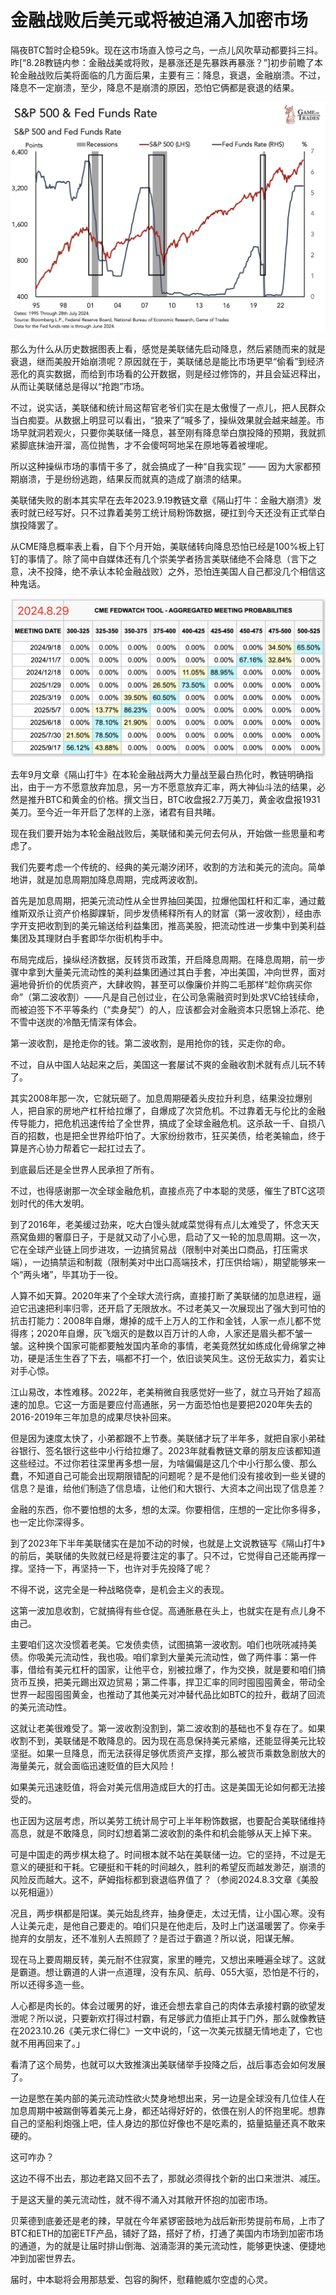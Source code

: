 # 金融战败后美元或将被迫涌入加密市场

隔夜BTC暂时企稳59k。现在这市场直入惊弓之鸟，一点儿风吹草动都要抖三抖。昨[“8.28教链内参：金融战美或将败，是暴涨还是先暴跌再暴涨？”]初步前瞻了本轮金融战败后美将面临的几方面后果，主要有三：降息，衰退，金融崩溃。不过，降息不一定崩溃，至少，降息不是崩溃的原因，恐怕它俩都是衰退的结果。

![](2024-08-29-A01.jpeg)

那么为什么从历史数据图表上看，感觉是美联储先启动降息，然后紧随而来的就是衰退，继而美股开始崩溃呢？原因就在于，美联储总是能比市场更早“偷看”到经济恶化的真实数据，而给到市场看的公开数据，则是经过修饰的，并且会延迟释出，从而让美联储总是得以“抢跑”市场。

不过，说实话，美联储和统计局这帮官老爷们实在是太傲慢了一点儿，把人民群众当白痴耍。从数据上明显可以看出，“狼来了”喊多了，操纵效果就会越来越差。市场早就洞若观火，只要你美联储一降息，甚至刚有降息举白旗投降的预期，我就抓紧脚底抹油开溜，高位抛售，才不会傻呵呵地呆在原地等着被埋呢。

所以这种操纵市场的事情干多了，就会搞成了一种“自我实现” —— 因为大家都预期崩溃，于是纷纷逃跑，结果反而就真的造成了崩溃的结果。

美联储失败的剧本其实早在去年2023.9.19教链文章《隔山打牛：金融大崩溃》发表时就已经写好。只不过靠着美劳工统计局粉饰数据，硬扛到今天还没有正式举白旗投降罢了。

从CME降息概率表上看，自下个月开始，美联储转向降息恐怕已经是100%板上钉钉的事情了。除了简中自媒体还有几个崇美学者扬言美联储绝不会降息（言下之意，决不投降，绝不承认本轮金融战败）之外，恐怕连美国人自己都没几个相信这种鬼话。

![](2024-08-29-A02.png)

去年9月文章《隔山打牛》在本轮金融战两大力量战至最白热化时，教链明确指出，由于一方不愿意放弃加息，另一方不愿意放弃汇率，两大神仙斗法的结果，必然是推升BTC和黄金的价格。撰文当日，BTC收盘报2.7万美刀，黄金收盘报1931美刀。至今近一年开启了怎样的上涨，诸君有目共睹。

现在我们要开始为本轮金融战败后，美联储和美元何去何从，开始做一些思量和考虑了。

我们先要考虑一个传统的、经典的美元潮汐闭环，收割的方法和美元的流向。简单地讲，就是加息周期加降息周期，完成两波收割。

首先是加息周期，把美元流动性从全世界抽回美国，拉爆他国杠杆和汇率，通过戴维斯双杀让资产价格脚踝斩，同步发债稀释所有人的财富（第一波收割），经由赤字开支把收割到的美元输送给利益集团，推高美股，把流动性进一步集中到美利益集团及其理财白手套即华尔街机构手中。

布局完成后，操纵经济数据，反转货币政策，开启降息周期。在降息周期，前一步骤中拿到大量美元流动性的美利益集团通过其白手套，冲出美国，冲向世界，面对遍地骨折价的优质资产，大肆收购，甚至可以像廉价并购二毛那样“趁你病买你命”（第二波收割）——凡是自己创过业，在公司急需融资时到处求VC给钱续命，而被迫签下不平等条约（“卖身契”）的人，应该都会对金融资本只愿锦上添花、绝不雪中送炭的冷酷无情深有体会。

第一波收割，是抢走你的钱。第二波收割，是用抢你的钱，买走你的命。

不过，自从中国人站起来之后，美国这一套屡试不爽的金融收割术就有点儿玩不转了。

其实2008年那一次，它就玩砸了。加息周期硬着头皮拉升利息，结果没拉爆别人，把自家的房地产杠杆给拉爆了，自爆成了次贷危机。不过靠着无与伦比的金融传导能力，把危机迅速传给了全世界，搞成了全球金融危机。这杀敌一千、自损八百的招数，也是把全世界给吓怕了。大家纷纷救市，狂买美债，给老美输血，终于算是齐心协力帮着它一起扛过去了。

到底最后还是全世界人民承担了所有。

不过，也得感谢那一次全球金融危机，直接点亮了中本聪的灵感，催生了BTC这项划时代的伟大发明。

到了2016年，老美缓过劲来，吃大白馒头就咸菜觉得有点儿太难受了，怀念天天燕窝鱼翅的奢靡日子，于是就又动了小心思，启动了又一轮的加息周期。这一次，它在全球产业链上同步进攻，一边搞贸易战（限制中对美出口商品，打压需求端），一边搞禁运和制裁（限制美对中出口高端技术，打压供给端），期望能够来一个“两头堵”，毕其功于一役。

人算不如天算。2020年来了个全球大流行病，直接打断了美联储的加息进程，逼迫它迅速把利率归零，还开启了无限放水。不过老美又一次展现出了强大到可怕的抗击打能力：2008年自爆，爆掉的成千上万人的工作和金钱，人家一点儿都不觉得疼；2020年自爆，灰飞烟灭的是数以百万计的人命，人家还是眉头都不皱一皱。这种换个国家可能都要触发国内革命的事情，老美竟然犹如练成化骨绵掌之神功，硬是活生生吞了下去，嗝都不打一个，依旧谈笑风生。这份无敌实力，着实让对手心惊。

江山易改，本性难移。2022年，老美稍微自我感觉好一些了，就立马开始了超高速的加息。它这一方面是要应付高通胀，另一方面恐怕也是要把2020年失去的2016-2019年三年加息的成果尽快补回来。

但是因为速度太快了，小弟都跟不上节奏。美联储才玩了半年多，就把自家小弟硅谷银行、签名银行这些中小行给拉爆了。2023年就看教链文章的朋友应该都知道这些经过。不过你若往深里再多想一层，为啥偏偏是这几个中小行那么傻、那么蠢，不知道自己可能会出现期限错配的问题呢？是不是他们没有接收到一些关键的信息？是谁，给他们制造了信息墙，让他们和大银行、大资本之间出现了信息差？

金融的东西，你不要怕想的太多，想的太深。你要相信，庄想的一定比你多得多，也一定比你深得多。

到了2023年下半年美联储实在是加不动的时候，也就是上文说教链写《隔山打牛》的前后，美联储的失败就已经是将要注定的事了。只不过，它觉得自己还能再撑一撑。坚持一下，再坚持一下，也许对手先投降了呢？

不得不说，这完全是一种战略侥幸，是机会主义的表现。

这第一波加息收割，它就搞得有些仓促。高通胀悬在头上，也就实在是有点儿身不由己。

主要咱们这次没惯着老美。它发债卖债，试图搞第一波收割。咱们也咣咣减持美债。你吸美元流动性，我也吸。咱们拿到大量美元流动性，做了两件事：第一件事，借给有美元杠杆的国家，让他平仓，别被拉爆了，作为交换，就是要和咱们搞货币互换，把美元踢出双边贸易；第二件事，捍卫汇率的同时囤囤囤黄金，带动全世界一起囤囤囤黄金，也推动了其他美元对冲替代品比如BTC的拉升，截胡了回流的美元流动性。

这就让老美很难受了。第一波收割没割到，第二波收割的基础也不复存在了。如果收割不到，美联储是不敢降息的。因为现在高息保持美元紧缩，还能显得美元比较坚挺。如果一旦降息，而无法获得足够优质资产支撑，那么被货币乘数急剧放大的海量美元，就会面临迅速贬值的巨大风险！

如果美元迅速贬值，将会对美元信用造成巨大的打击。这是美国无论如何都无法接受的。

也正因为这层考虑，所以美劳工统计局宁可上半年粉饰数据，也要配合美联储维持高息，就是不敢降息，同时幻想着第二波收割的条件和机会能够从天上掉下来。

可是中国走的两步棋太稳了。时间根本就不站在美联储一边。它的坚持，不过是无意义的硬挺和干耗。它硬挺和干耗的时间越久，胜利的希望反而越发渺茫，崩溃的风险反而越大。这不，萨姆指标都到衰退临界值了？（参阅2024.8.3文章《美股以死相逼》）

况且，两步棋都是阳谋。美元始乱终弃，抽身便走，太过无情，让小国心寒。没有人让美元走，是他自己要走的。咱们只是在他走后，及时上门送温暖罢了。你亲手抛弃的女朋友，还不准别人去照顾了？是否过于霸道？所以说，阳谋无解。

现在马上要周期反转，美元耐不住寂寞，家里的睡完，又想出来睡遍全球了。这就是霸道。想让霸道的人讲一点道理，没有东风、航母、055大驱，恐怕是不行的，所以还得多造一些。

人心都是肉长的。体会过暖男的好，谁还会想去拿自己的肉体去承接村霸的欲望发泄呢？所以说，只要新欢打得过村霸，有足够武力值拒止其于门外，那么就像教链在2023.10.26《美元求仁得仁》一文中说的，「这一次美元拔腿无情地走了，它也就不用再回来了。」

看清了这个局势，也就可以大致推演出美联储举手投降之后，战后事态会如何发展了。

一边是憋在美内部的美元流动性欲火焚身地想出来，另一边是全球没有几位佳人在加息周期中被踹倒等着美元上身，都还站得好好的，依偎在别人的怀抱里呢。想靠自己的坚船利炮强上吧，佳人身边的那位好像也不是吃素的，掂量掂量还真不敢来硬的。

这可咋办？

这边不得不出去，那边老路又回不去了，那就必须得找个新的出口来泄洪、减压。

于是这天量的美元流动性，就不得不涌入对其敞开怀抱的加密市场。

贝莱德到底姜还是老的辣，早就在今年紧锣密鼓地为战后新形势提前布局，上市了BTC和ETH的加密ETF产品，铺好了路，搭好了桥，打通了美国内市场到加密市场的通道，为的就是让届时排山倒海、汹涌澎湃的美元流动性，能够更快速、便捷地冲到加密世界去。

届时，中本聪将会用那慈爱、包容的胸怀，慰藉鲍威尔空虚的心灵。
